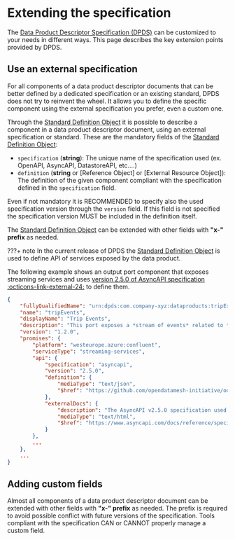 # Extending the specification

The [Data Product Descriptor Specification (DPDS)](../overview/README.md) can be customized to your needs in different ways. This page describes the key extension points provided by DPDS.

## Use an external specification
For all components of a data product descriptor documents that can be better defined by a dedicated specification or an existing standard, DPDS does not try to reinvent the wheel.  It allows you to define the specific component using the external specification you prefer, even a custom one. 

Through the [Standard Definition Object](../resources/specifications/last.md#standard-definition-object) it is possible to describe a component in a data product descriptor document,  using an external specification or standard.  These are the mandatory fields of the [Standard Definition Object](../resources/specifications/last.md#standard-definition-object):

- `specification` (**string**): The unique name of the specification used (ex. OpenAPI, AsyncAPI, DatastoreAPI, etc....)
- `definition` (**string** or [Reference Object] or [External Resource Object]): The definition of the given component compliant with the specification defined in the `specification` field.

Even if not mandatory it is RECOMMENDED to specify also the used specification version through the `version` field. If this field is not specified the specification version MUST be included in the definition itself.

The [Standard Definition Object](../resources/specifications/last.md#standard-definition-object) can be extended with other fields with **"x-" prefix** as needed.

???+ note 
    In the current release of DPDS the [Standard Definition Object](../resources/specifications/last.md#standard-definition-object) is used to define API of services exposed by the data product.

The following example shows an output port component that exposes streaming services and uses <a href="https://www.asyncapi.com/docs/reference/specification/v2.5.0" target="_blank">version 2.5.0 of AsyncAPI specification :octicons-link-external-24:</a> to define them. 

```json
{
    "fullyQualifiedName": "urn:dpds:com.company-xyz:dataproducts:tripExecution:1:outputports:tripEvents",
    "name": "tripEvents",
    "displayName": "Trip Events",
    "description": "This port exposes a *stream of events* related to the `Trip` entity",
    "version": "1.2.0",
    "promises": {
        "platform": "westeurope.azure:confluent",
        "serviceType": "streaming-services",
        "api": {
            "specification": "asyncapi",
            "version": "2.5.0",
            "definition": {
                "mediaType": "text/json",
                "$href": "https://github.com/opendatamesh-initiative/odm-specification-dpdescriptor/blob/main/examples/tripexecution/ports/trip-events-oport-api.json"
            },
            "externalDocs": {
                "description": "The AsyncAPI v2.5.0 specification used to define the API of this port",
                "mediaType": "text/html",
                "$href": "https://www.asyncapi.com/docs/reference/specification/v2.5.0"
            }
        },
        ...
    },
    ...
}
```

## Adding custom fields
Almost all components of a data product descriptor document can be extended with other fields with **"x-" prefix** as needed. The prefix is required to avoid possible conflict with future versions of the specification. Tools compliant with the specification CAN or CANNOT properly manage a custom field.
